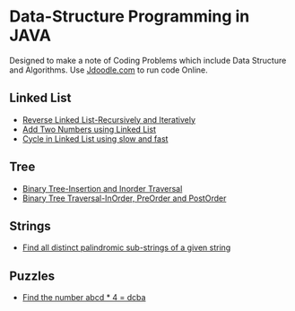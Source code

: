 # Data-Structure Programming in JAVA

Designed to make a note of Coding Problems which include Data Structure and Algorithms.
Use [Jdoodle.com](https://www.jdoodle.com/online-java-compiler) to run code Online.

## Linked List
* [Reverse Linked List-Recursively and Iteratively](https://github.com/viragjainVJ/data-structure-programming/blob/master/LinkedList/ReverseLinkedList.java)
* [Add Two Numbers using Linked List](https://github.com/viragjainVJ/data-structure-programming/blob/master/LinkedList/AddTwoNumbersLL.java)
* [Cycle in Linked List using slow and fast](https://github.com/viragjainVJ/data-structure-programming/blob/master/LinkedList/CycleInLL.java)
## Tree
* [Binary Tree-Insertion and Inorder Traversal](https://github.com/viragjainVJ/data-structure-programming/blob/master/Tree/BinaryTree.java)
* [Binary Tree Traversal-InOrder, PreOrder and PostOrder](https://github.com/viragjainVJ/data-structure-programming/blob/master/Tree/BinaryTreeTraversal.java)
## Strings
* [Find all distinct palindromic sub-strings of a given string](https://github.com/viragjainVJ/data-structure-programming/tree/master/Strings/FindPlaindromeInStrings)
## Puzzles
* [Find the number abcd * 4 = dcba](https://github.com/viragjainVJ/data-structure-programming/tree/master/Puzzles/FindNumberOnMultplicationReturnSame.md)
